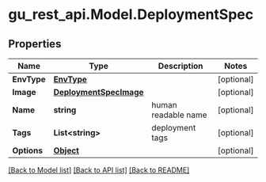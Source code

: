 # gu_rest_api.Model.DeploymentSpec
## Properties

Name | Type | Description | Notes
------------ | ------------- | ------------- | -------------
**EnvType** | [**EnvType**](EnvType.md) |  | [optional] 
**Image** | [**DeploymentSpecImage**](DeploymentSpecImage.md) |  | [optional] 
**Name** | **string** | human readable name | [optional] 
**Tags** | **List&lt;string&gt;** | deployment tags | [optional] 
**Options** | [**Object**](.md) |  | [optional] 

[[Back to Model list]](../README.md#documentation-for-models) [[Back to API list]](../README.md#documentation-for-api-endpoints) [[Back to README]](../README.md)

